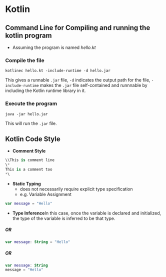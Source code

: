 # Kotlin
## Command Line for Compiling and running the kotlin program
- Assuming the program is named _hello.kt_
### Compile the file
```shell
kotlinec hello.kt -include-runtime -d hello.jar
```
This gives a runnable `.jar` file, `-d` indicates the output path for the file, `-include-runtime` makes the `.jar` file self-contained and runnnable by including the Kotlin runtime library in it.
### Execute the program
```shell
java -jar hello.jar
```
This will run the `.jar` file.

## Kotlin Code Style
- **Comment Style**
```kotlin
\\This is comment line
\*
This is a comment too
*\
```
- **Static Typing**
   - does not necessarily require explicit type specification
   - e.g. Variable Assignment
 ```kotlin
 var message = "Hello"
 ```
   - **Type Inference**In this case, once the variable is declared and initialized, the type of the variable is inferred to be that type.
 ##### OR
 ```kotlin
 var message: String = "Hello"
 ```
 ##### OR
  ```kotlin
 var message: String
 message = "Hello"
 ```
